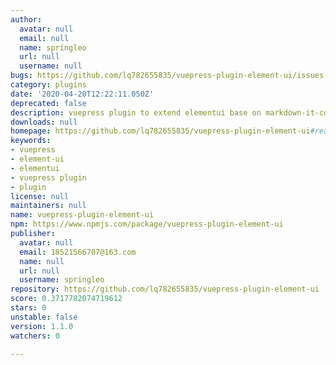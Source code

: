 ```yaml
---
author:
  avatar: null
  email: null
  name: springleo
  url: null
  username: null
bugs: https://github.com/lq782655835/vuepress-plugin-element-ui/issues
category: plugins
date: '2020-04-20T12:22:11.050Z'
deprecated: false
description: vuepress plugin to extend elementui base on markdown-it-container
downloads: null
homepage: https://github.com/lq782655835/vuepress-plugin-element-ui#readme
keywords:
- vuepress
- element-ui
- elementui
- vuepress plugin
- plugin
license: null
maintainers: null
name: vuepress-plugin-element-ui
npm: https://www.npmjs.com/package/vuepress-plugin-element-ui
publisher:
  avatar: null
  email: 18521566707@163.com
  name: null
  url: null
  username: springleo
repository: https://github.com/lq782655835/vuepress-plugin-element-ui
score: 0.3717782074719612
stars: 0
unstable: false
version: 1.1.0
watchers: 0

---
```


